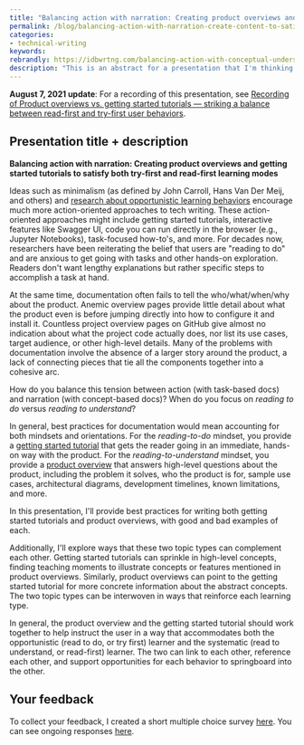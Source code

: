 ```yaml
---
title: "Balancing action with narration: Creating product overviews and getting started tutorials to satisfy both try-first and read-first learning modes"
permalink: /blog/balancing-action-with-narration-create-content-to-satisfy-opportunistic-and-systematic/
categories:
- technical-writing
keywords:
rebrandly: https://idbwrtng.com/balancing-action-with-conceptual-undersanding
description: "This is an abstract for a presentation that I'm thinking about creating. In a nutshell, the presentation focuses on finding the right balance between action-oriented task writing and big picture narrative product overviews &mdash; both of which seem to be opposing but complementary content types in technical communication. I'm floating this presentation draft here to gather feedback and refine the direction a bit more."
---
```


**August 7, 2021 update**: For a recording of this presentation, see [Recording of Product overviews vs. getting started tutorials &mdash; striking a balance between read-first and try-first user behaviors](/blog/product-overviews-and-getting-started-tutorials-presentation/).

## Presentation title + description

**Balancing action with narration: Creating product overviews and getting started tutorials to satisfy both try-first and read-first learning modes**

Ideas such as minimalism (as defined by John Carroll, Hans Van Der Meij, and others) and [research about opportunistic learning behaviors](/learnapidoc/docapiscode_research_on_documenting_code.html) encourage much more action-oriented approaches to tech writing. These action-oriented approaches might include getting started tutorials, interactive features like Swagger UI, code you can run directly in the browser (e.g., Jupyter Notebooks), task-focused how-to's, and more. For decades now, researchers have been reiterating the belief that users are "reading to do" and are anxious to get going with tasks and other hands-on exploration. Readers don't want lengthy explanations but rather specific steps to accomplish a task at hand.

At the same time, documentation often fails to tell the who/what/when/why about the product. Anemic overview pages provide little detail about what the product even is before jumping directly into how to configure it and install it. Countless project overview pages on GitHub give almost no indication about what the project code actually does, nor list its use cases, target audience, or other high-level details. Many of the problems with documentation involve the absence of a larger story around the product, a lack of connecting pieces that tie all the components together into a cohesive arc.

How do you balance this tension between action (with task-based docs) and narration (with concept-based docs)? When do you focus on *reading to do* versus *reading to understand*?

In general, best practices for documentation would mean accounting for both mindsets and orientations. For the *reading-to-do* mindset, you provide a [getting started tutorial](/learnapidoc/docapis_doc_getting_started_section.html) that gets the reader going in an immediate, hands-on way with the product. For the *reading-to-understand* mindset, you provide a [product overview](/learnapidoc/docapis_doc_overview.html) that answers high-level questions about the product, including the problem it solves, who the product is for, sample use cases, architectural diagrams, development timelines, known limitations, and more.

In this presentation, I'll provide best practices for writing both getting started tutorials and product overviews, with good and bad examples of each.

Additionally, I'll explore ways that these two topic types can complement each other. Getting started tutorials can sprinkle in high-level concepts, finding teaching moments to illustrate concepts or features mentioned in product overviews. Similarly, product overviews can point to the getting started tutorial for more concrete information about the abstract concepts. The two topic types can be interwoven in ways that reinforce each learning type.

In general, the product overview and the getting started tutorial should work together to help instruct the user in a way that accommodates both the opportunistic (read to do, or try first) learner and the systematic (read to understand, or read-first) learner. The two can link to each other, reference each other, and support opportunities for each behavior to springboard into the other.

## Your feedback

To collect your feedback, I created a short multiple choice survey [here](https://www.questionpro.com/t/AOaGwZmV4G). You can see ongoing responses [here](https://www.questionpro.com/t/7Bl4niZmV4G).
